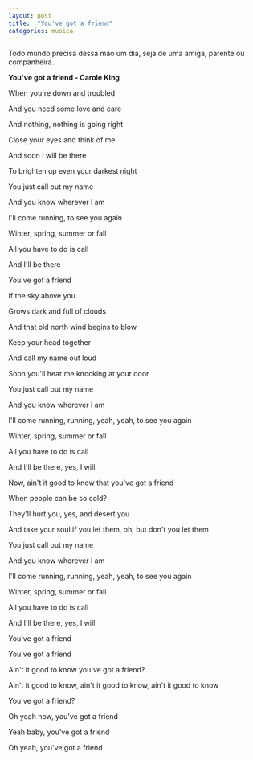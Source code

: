 ```yaml
---
layout: post
title:  "You've got a friend"
categories: musica
---
```


Todo mundo precisa dessa mão um dia, seja de uma amiga, parente ou companheira.

**You've got a friend - Carole King**

When you're down and troubled

And you need some love and care

And nothing, nothing is going right

Close your eyes and think of me

And soon I will be there

To brighten up even your darkest night

You just call out my name

And you know wherever I am

I'll come running, to see you again

Winter, spring, summer or fall

All you have to do is call

And I'll be there

You've got a friend

If the sky above you

Grows dark and full of clouds

And that old north wind begins to blow

Keep your head together

And call my name out loud

Soon you'll hear me knocking at your door

You just call out my name

And you know wherever I am

I'll come running, running, yeah, yeah, to see you again

Winter, spring, summer or fall

All you have to do is call

And I'll be there, yes, I will

Now, ain't it good to know that you've got a friend

When people can be so cold?

They'll hurt you, yes, and desert you

And take your soul if you let them, oh, but don't you let them

You just call out my name

And you know wherever I am

I'll come running, running, yeah, yeah, to see you again

Winter, spring, summer or fall

All you have to do is call

And I'll be there, yes, I will

You've got a friend

You've got a friend

Ain't it good to know you've got a friend?

Ain't it good to know, ain't it good to know, ain't it good to know

You've got a friend?

Oh yeah now, you've got a friend

Yeah baby, you've got a friend

Oh yeah, you've got a friend
